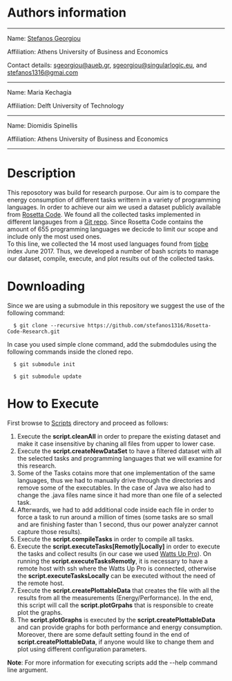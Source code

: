 # Authors information

-----------------------------------------------------------------------------------------

Name: [Stefanos Georgiou](https://istlab.dmst.aueb.gr/content/members/sgeorgiou.html)

Affiliation: Athens University of Business and Economics

Contact details: sgeorgiou@aueb.gr, sgeorgiou@singularlogic.eu, and stefanos1316@gmai.com

-----------------------------------------------------------------------------------------

Name: Maria Kechagia

Affiliation: Delft University of Technology

-----------------------------------------------------------------------------------------

Name: Diomidis Spinellis

Affiliation: Athens University of Business and Economics

-----------------------------------------------------------------------------------------


# Description
This reposotory was build for research purpose. 
Our aim is to compare the energy consumption of different tasks writtern in a variety of programming languages. 
In order to achieve our aim we used a dataset publicly available from [Rosetta Code](http://rosettacode.org/wiki/Rosetta_Code).
We found all the collected tasks implemented in different langauges from a [Git repo](https://github.com/acmeism/RosettaCodeData). 
Since Rosetta Code contains the amount of 655 programming languages we decicde to limit our scope and include only the most used 
ones.  
To this line, we collected the 14 most used languages found from [tiobe](https://www.tiobe.com/tiobe-index/) index June 2017. 
Thus, we developed a number of bash scripts to manage our dataset, compile, execute, and plot results out of the collected tasks.

# Downloading
Since we are using a submodule in this repository we suggest the use of the following command:

      $ git clone --recursive https://github.com/stefanos1316/Rosetta-Code-Research.git

In case you used simple clone command, add the submdodules using the following commands inside the cloned repo.

      $ git submodule init

      $ git submodule update

# How to Execute
First browse to [Scripts](https://github.com/stefanos1316/Rosetta-Code-Research/tree/master/Scripts) directory and proceed as follows:

1) Execute the **script.cleanAll** in order to prepare the existing dataset and make it case insensitive by chaning all files from upper to lower case.
2) Execute the **script.createNewDataSet** to have a filtered dataset with all the selected tasks and programming languages that we will examine for this research.
3) Some of the Tasks cotains more that one implementation of the same languages, thus we had to manually drive through the directories and remove some of the 
   executables. In the case of Java we also had to change the .java files name since it had more than one file of a selected task.
4) Afterwards, we had to add additional code inside each file in order to force a task to run around a million of times (some tasks  are so small and are 
   finishing faster than 1 second, thus our power analyzer cannot capture those results).
5) Execute the **script.compileTasks** in order to compile all tasks.
6) Execute the **script.executeTasks[Remotly|Locally]** in order to execute the tasks and collect results (in our case we used [Watts Up Pro](https://www.wattsupmeters.com/secure/products.php?pn=0)).
   On running the **script.executeTasksRemotly**, it is necessary to have a remote host with ssh where the Watts Up Pro is connected, otherwise the **script.executeTasksLocally** can be executed without the need of the remote host.
7) Execute the **script.createPlottableData** that creates the file with all the results from all the measurements (Energy/Performance). In the end, this script will call the **script.plotGrpahs** that is responsible to create plot the graphs.
8) The **script.plotGraphs** is executed by the **script.createPlottableData** and can provide graphs for both performance and energy consumption. Moreover, there are some default setting found in the end of **script.createPlottableData**, if anyone would like to change them and plot using different configuration parameters.

**Note**: For more information for executing scripts add the --help command line argument.
